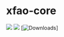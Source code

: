 # xfao-core

[![](https://img.shields.io/pypi/v/xfao-core.svg?label=PyPI&style=flat-square)](https://pypi.org/pypi/xfao-core/)
[![](https://img.shields.io/pypi/pyversions/xfao-core.svg?label=Python&color=yellow&style=flat-square)](https://pypi.org/pypi/xfao-core/)
[![Downloads](https://static.pepy.tech/personalized-badge/xfao-core?period=total&units=international_system&left_color=black&right_color=brightgreen&left_text=Downloads&style=flat-square)]